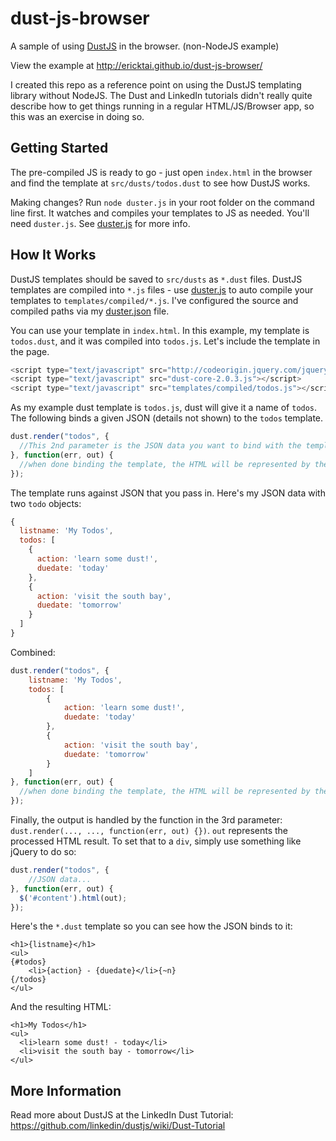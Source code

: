 dust-js-browser
===============

A sample of using [DustJS](http://akdubya.github.io/dustjs/) in the browser.  (non-NodeJS example)

View the example at http://ericktai.github.io/dust-js-browser/

I created this repo as a reference point on using the DustJS templating library without NodeJS.  The Dust and LinkedIn tutorials didn't really quite describe how to get things running in a regular HTML/JS/Browser app, so this was an exercise in doing so.

## Getting Started

The pre-compiled JS is ready to go - just open `index.html` in the browser and find the template at `src/dusts/todos.dust` to see how DustJS works.

Making changes?  Run `node duster.js` in your root folder on the command line first.  It watches and compiles your templates to JS as needed.  You'll need `duster.js`. See <a href="https://github.com/dmix/dusterjs#install" target="_blank">duster.js</a> for more info.

## How It Works

DustJS templates should be saved to `src/dusts` as `*.dust` files.  DustJS templates are compiled into `*.js` files - use [duster.js](https://github.com/dmix/dusterjs) to auto compile your templates to `templates/compiled/*.js`.  I've configured the source and compiled paths via my [duster.json](https://github.com/ericktai/dust-js-browser/blob/master/duster.json) file.

You can use your template in `index.html`.  In this example, my template is `todos.dust`, and it was compiled into `todos.js`.  Let's include the template in the page.

```js
<script type="text/javascript" src="http://codeorigin.jquery.com/jquery-1.10.2.min.js"></script>
<script type="text/javascript" src="dust-core-2.0.3.js"></script>
<script type="text/javascript" src="templates/compiled/todos.js"></script>
```

As my example dust template is `todos.js`, dust will give it a name of `todos`.  The following binds a given JSON (details not shown) to the `todos` template.

```js
dust.render("todos", {
  //This 2nd parameter is the JSON data you want to bind with the template
}, function(err, out) {
  //when done binding the template, the HTML will be represented by the "out" variable
});
```

The template runs against JSON that you pass in.  Here's my JSON data with two `todo` objects:

```js
{
  listname: 'My Todos',
  todos: [
    {
      action: 'learn some dust!',
      duedate: 'today'
    },
    {
      action: 'visit the south bay',
      duedate: 'tomorrow'
    }
  ]
}
```

Combined:

```js
dust.render("todos", {
	listname: 'My Todos',
	todos: [
		{
			action: 'learn some dust!',
			duedate: 'today'
		},
		{
			action: 'visit the south bay',
			duedate: 'tomorrow'
		}
	]
}, function(err, out) {
  //when done binding the template, the HTML will be represented by the "out" variable
});
```

Finally, the output is handled by the function in the 3rd parameter: `dust.render(..., ..., function(err, out) {})`.  `out` represents the processed HTML result.  To set that to a `div`, simply use something like jQuery to do so:

```js
dust.render("todos", {
	//JSON data...
}, function(err, out) {
  $('#content').html(out);
});
```

Here's the `*.dust` template so you can see how the JSON binds to it:

```
<h1>{listname}</h1>
<ul>
{#todos}
	<li>{action} - {duedate}</li>{~n}
{/todos}
</ul>
```

And the resulting HTML:

```
<h1>My Todos</h1>
<ul>
  <li>learn some dust! - today</li>
  <li>visit the south bay - tomorrow</li>
</ul>
```

## More Information

Read more about DustJS at the LinkedIn Dust Tutorial: https://github.com/linkedin/dustjs/wiki/Dust-Tutorial




